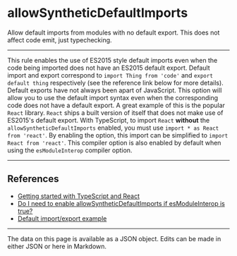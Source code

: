 <!-- Important! Do not modify comment blocks. They are necessary for the transformer to work properly -->

<!-- title -->
# allowSyntheticDefaultImports

<!-- shortDescription -->
Allow default imports from modules with no default export. This does not affect code emit, just typechecking.

---

<!-- extendedDescription -->
This rule enables the use of ES2015 style default imports even when the code being imported does not have an ES2015 default export. Default import and export correspond to `import Thing from 'code'` and `export default thing` respectively (see the reference link below for more details). Default exports have not always been apart of JavaScript. This option will allow you to use the default import syntax even when the corresponding code does not have a default export.
A great example of this is the popular `React` library. `React` ships a built version of itself that does not make use of ES2015's default export. With TypeScript, to import `React` **without** the `allowSyntheticDefaultImports` enabled, you must use `import * as React from 'react'`. By enabling the option, this import can be simplified to `import React from 'react'`. This compiler option is also enabled by default when using the `esModuleInterop` compiler option.

---

<!-- references -->
## References
- [Getting started with TypeScript and React](https://javascriptplayground.com/react-typescript/)
- [Do I need to enable allowSyntheticDefaultImports if esModuleInterop is true?](https://stackoverflow.com/questions/52576203/do-i-ever-need-explicit-allowsyntheticdefaultimports-if-esmoduleinterop-is-true)
- [Default import/export example](https://github.com/Microsoft/TypeScript/issues/7185#issuecomment-421632656)
---

<!-- footer -->
The data on this page is available as a JSON object. Edits can be made in either JSON or here in Markdown.
